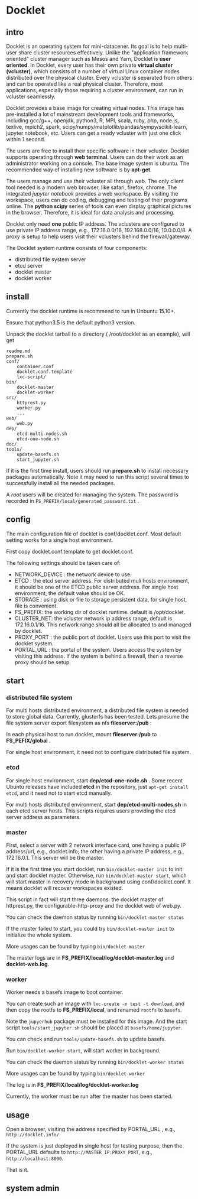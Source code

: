 # Docklet 

## intro

Docklet is an operating system for mini-datacener. Its goal is to help
multi-user share cluster resources effectively. Unlike the "application
framework oriented" cluster manager such as Mesos and Yarn, Docklet is
**user oriented**. In Docklet, every user has their own private
**virtual cluster (vcluster)**, which consists of a number of virtual
Linux container nodes distributed over the physical cluster. Every
vcluster is separated from others and can be operated like a real
physical cluster. Therefore, most applications, especially those
requiring a cluster environment, can run in vcluster seamlessly. 

Docklet provides a base image for creating virtual nodes. This image has
pre-installed a lot of mainstream development tools and frameworks,
including gcc/g++, openjdk, python3, R, MPI, scala, ruby, php, node.js,
texlive, mpich2, spark,
scipy/numpy/matplotlib/pandas/sympy/scikit-learn, jupyter notebook, etc.
Users can get a ready vcluster with just one click within 1 second.

The users are free to install their specific software in their vcluster.
Docklet supports operating through **web terminal**. Users can do their
work as an administrator working on a console. The base image system is
ubuntu. The recommended way of installing new software is by
**apt-get**.

The users manage and use their vcluster all through web. The only client
tool needed is a modern web browser, like safari, firefox, chrome. The
integrated *jupyter notebook* provides a web workspace. By visiting the
workspace, users can do coding, debugging and testing of their programs
online. The **python scipy** series of tools can even display graphical
pictures in the browser. Therefore, it is ideal for data analysis and
processing.

Docklet only need **one** public IP address. The vclusters are
configured to use private IP address range, e.g., 172.16.0.0/16,
192.168.0.0/16, 10.0.0.0/8. A proxy is setup to help
users visit their vclusters behind the firewall/gateway. 

The Docklet system runtime consists of four components:

- distributed file system server
- etcd server
- docklet master
- docklet worker

## install

Currently the docklet runtime is recommend to run in Unbuntu 15.10+.

Ensure that python3.5 is the default python3 version.

Unpack the docklet tarball to a directory ( /root/docklet as an
example), will get

```
readme.md
prepare.sh
conf/
    container.conf
    docklet.conf.template
    lxc-script/
bin/
    docklet-master
    docklet-worker
src/
    httprest.py
    worker.py
    ...
web/
    web.py
dep/
    etcd-multi-nodes.sh
    etcd-one-node.sh
doc/
tools/
    update-basefs.sh
    start_jupyter.sh
```

If it is the first time install, users should run **prepare.sh** to
install necessary packages automatically. Note it may need to run this 
script several times to successfully install all the needed packages.

A *root* users will be created for managing the system. The password is
recorded in `FS_PREFIX/local/generated_password.txt` .

## config ##

The main configuration file of docklet is conf/docklet.conf. Most
default setting works for a single host environment. 

First copy docklet.conf.template to get docklet.conf.

The following settings should be taken care of:

- NETWORK_DEVICE : the network device to use. 
- ETCD : the etcd server address. For distributed muli hosts
  environment, it should be one of the ETCD public server address.
  For single host environment, the default value should be OK.
- STORAGE : using disk or file to storage persistent data, for
  single host, file is convenient.
- FS_PREFIX: the working dir of docklet runtime. default is
  /opt/docklet.
- CLUSTER_NET: the vcluster network ip address range, default is
  172.16.0.1/16. This network range should all be allocated to  and 
  managed by docklet. 
- PROXY_PORT : the public port of docklet. Users use
  this port to visit the docklet system.
- PORTAL_URL : the portal of the system. Users access the system
  by visiting this address. If the system is behind a firewall, then
  a reverse proxy should be setup.

## start ##

### distributed file system ###

For multi hosts distributed environment, a distributed file system is
needed to store global data. Currently, glusterfs has been tested. 
Lets presume the file system server export filesystem as nfs
**fileserver:/pub** :

In each physical host to run docklet, mount **fileserver:/pub** to
**FS_PEFIX/global** .

For single host environment, it need not to configure distributed
file system.

### etcd ###

For single host environment, start **dep/etcd-one-node.sh** . Some recent
Ubuntu releases have included **etcd** in the repository, just `apt-get
install etcd`, and it need not to start etcd manually.

For multi hosts distributed environment, start
**dep/etcd-multi-nodes.sh** in each etcd server hosts. This scripts
requires users providing the etcd server address as parameters.

### master ###

First, select a server with 2 network interface card, one having a
public IP address/url, e.g., docklet.info; the other having a private IP
address, e.g., 172.16.0.1. This server will be the master.

If it is the first time you start docklet, run `bin/docklet-master init`
to init and start docklet master. Otherwise, run  `bin/docklet-master start`, 
which will start master in recovery mode in background using 
conf/docklet.conf. It means docklet will recover workspaces existed.

This script in fact will start three daemons: the docklet master of
httprest.py, the configurable-http-proxy and the docklet web of web.py.

You can check the daemon status by running `bin/docklet-master status`

If the master failed to start, you could try `bin/docklet-master init`
to initialize the whole system.

More usages can be found by typing `bin/docklet-master`

The master logs are in **FS_PREFIX/local/log/docklet-master.log** and
**docklet-web.log**.

### worker ###

Worker needs a basefs image to boot container.

You can create such an image with `lxc-create -n test -t download`, 
and then copy the rootfs to **FS_PREFIX/local**, and renamed `rootfs` 
to `basefs`.

Note the `jupyerhub` package must be installed for this image.  And the 
start script `tools/start_jupyter.sh` should be placed at
`basefs/home/jupyter`.

You can check and run `tools/update-basefs.sh` to update basefs.

Run `bin/docklet-worker start`, will start worker in background.

You can check the daemon status by running `bin/docklet-worker status`

More usages can be found by typing `bin/docklet-worker`

The log is in **FS_PREFIX/local/log/docklet-worker.log**

Currently, the worker must be run after the master has been started.

## usage ##

Open a browser, visiting the address specified by PORTAL_URL , 
e.g., ` http://docklet.info/ `

If the system is just deployed in single host for testing purpose,
then the PORTAL_URL defaults to `http://MASTER_IP:PROXY_PORT`,
e.g., `http://localhost:8000`.

That is it.

## system admin ##
